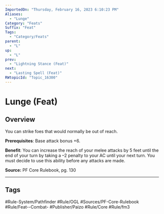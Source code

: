 ```yaml
---
ImportedOn: "Thursday, February 16, 2023 6:10:23 PM"
Aliases:
  - "Lunge"
Category: "Feats"
Suffix: "Feat"
Tags:
  - "Category/Feats"
parent:
  - "L"
up:
  - "L"
prev:
  - "Lightning Stance (Feat)"
next:
  - "Lasting Spell (Feat)"
RWtopicId: "Topic_16300"
---
```

# Lunge (Feat)
## Overview
You can strike foes that would normally be out of reach.

**Prerequisites**: Base attack bonus +6.

**Benefit**: You can increase the reach of your melee attacks by 5 feet until the end of your turn by taking a –2 penalty to your AC until your next turn. You must decide to use this ability before any attacks are made.

**Source:** PF Core Rulebook, pg. 130


---
## Tags
#Rule-System/Pathfinder #Rule/OGL #Sources/PF-Core-Rulebook #Rule/Feat--Combat- #Publisher/Paizo #Rule/Core #Rule/fm3


